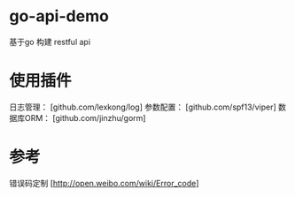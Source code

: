 # go-api-demo
基于go 构建 restful api

# 使用插件
日志管理： [github.com/lexkong/log]
参数配置： [github.com/spf13/viper]
数据库ORM： [github.com/jinzhu/gorm]

# 参考
错误码定制
[http://open.weibo.com/wiki/Error_code]